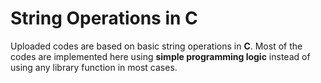 # String Operations in C
Uploaded codes are based on basic string operations in <strong>C</strong>. Most of the codes are implemented here using <strong>simple programming logic</strong> instead of using any library function in most cases.
